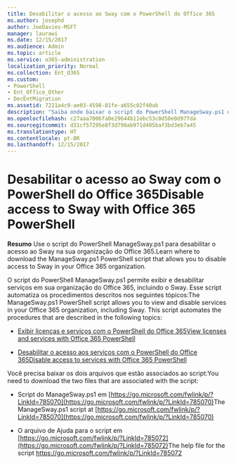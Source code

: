 ```yaml
---
title: Desabilitar o acesso ao Sway com o PowerShell do Office 365
ms.author: josephd
author: JoeDavies-MSFT
manager: laurawi
ms.date: 12/15/2017
ms.audience: Admin
ms.topic: article
ms.service: o365-administration
localization_priority: Normal
ms.collection: Ent_O365
ms.custom:
- PowerShell
- Ent_Office_Other
- DecEntMigration
ms.assetid: 7221a4c9-ae03-4598-81fe-a655c02f40ab
description: "Saiba onde baixar o script do PowerShell ManageSway.ps1 que permite que você desabilite o acesso ao Sway na sua organização do Office 365."
ms.openlocfilehash: c27aaa7006fa0e29644b11ebc53c0d50e0d97fda
ms.sourcegitcommit: d31cf57295e8f3d798ab971d405baf3bd3eb7a45
ms.translationtype: HT
ms.contentlocale: pt-BR
ms.lasthandoff: 12/15/2017
---
```

# <a name="disable-access-to-sway-with-office-365-powershell"></a><span data-ttu-id="b3128-103">Desabilitar o acesso ao Sway com o PowerShell do Office 365</span><span class="sxs-lookup"><span data-stu-id="b3128-103">Disable access to Sway with Office 365 PowerShell</span></span>

<span data-ttu-id="b3128-104">**Resumo** Use o script do PowerShell ManageSway.ps1 para desabilitar o acesso ao Sway na sua organização do Office 365.</span><span class="sxs-lookup"><span data-stu-id="b3128-104">Learn where to download the ManageSway.ps1 PowerShell script that allows you to disable access to Sway in your Office 365 organization.</span></span>
  
<span data-ttu-id="b3128-p101">O script do PowerShell ManageSway.ps1 permite exibir e desabilitar serviços em sua organização do Office 365, incluindo o Sway. Esse script automatiza os procedimentos descritos nos seguintes tópicos:</span><span class="sxs-lookup"><span data-stu-id="b3128-p101">The ManageSway.ps1 PowerShell script allows you to view and disable services in your Office 365 organization, including Sway. This script automates the procedures that are described in the following topics:</span></span>
  
- [<span data-ttu-id="b3128-107">Exibir licenças e serviços com o PowerShell do Office 365</span><span class="sxs-lookup"><span data-stu-id="b3128-107">View licenses and services with Office 365 PowerShell</span></span>](view-licenses-and-services-with-office-365-powershell.md)
    
- [<span data-ttu-id="b3128-108">Desabilitar o acesso aos serviços com o PowerShell do Office 365</span><span class="sxs-lookup"><span data-stu-id="b3128-108">Disable access to services with Office 365 PowerShell</span></span>](disable-access-to-services-with-office-365-powershell.md)
    
<span data-ttu-id="b3128-109">Você precisa baixar os dois arquivos que estão associados ao script:</span><span class="sxs-lookup"><span data-stu-id="b3128-109">You need to download the two files that are associated with the script:</span></span>
  
- <span data-ttu-id="b3128-110">Script do ManageSway.ps1 em [https://go.microsoft.com/fwlink/p/?LinkId=785070](https://go.microsoft.com/fwlink/p/?LinkId=785070)</span><span class="sxs-lookup"><span data-stu-id="b3128-110">The ManageSway.ps1 script at [https://go.microsoft.com/fwlink/p/?LinkId=785070](https://go.microsoft.com/fwlink/p/?LinkId=785070)</span></span>
    
- <span data-ttu-id="b3128-111">O arquivo de Ajuda para o script em [https://go.microsoft.com/fwlink/p/?LinkId=785072](https://go.microsoft.com/fwlink/p/?LinkId=785072)</span><span class="sxs-lookup"><span data-stu-id="b3128-111">The help file for the script https://go.microsoft.com/fwlink/p/?LinkId=785072</span></span>
    

